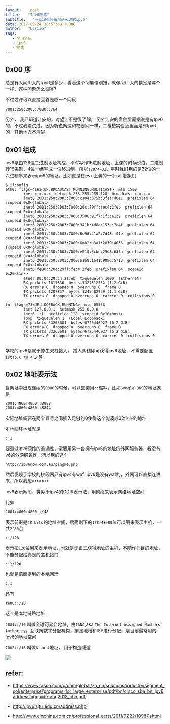 ```yaml
---
layout:    post
title:    "Ipv6随笔"
subtitle:   "一直没有仔细地研究过的ipv6"
data: 2017-09-24 16:57:40 +0800
author:   "Les1ie"
tags:
   - 学习笔记
   - Ipv6 
   - 随笔
---
```


## 0x00 序
总是有人问川大的Ipv6是多少，看着这个问题怪别扭，就像问川大的教室是哪个一样，这种问题怎么回答?


不过或许可以直接回答是哪一个网段
```
2001:250:2003:7000::/64
```

另外， 我只知道江安的，对望江不是很了解， 另外江安的宿舍里面据说是有Ipv6的，不过我没试过，因为听说网速和校园网一样，二基楼实验室里面是有Ipv6的，其他地方不清楚
## 0x01 组成
ipv6是由128位二进制地址构成，平时写作16进制地址，上课的时候说过，二进制转16进制，4位一组写成一位16进制，所以`128/4=32`，平时我们用的是32位的十六进制串来表示ipv6的地址，比如这是在esxi上装的一个kali虚拟机
```
$ ifconfig
eth0: flags=4163<UP,BROADCAST,RUNNING,MULTICAST>  mtu 1500
        inet x.x.x.x  netmask 255.255.255.128  broadcast x.x.x.x
        inet6 2001:250:2003:7000:c104:575b:3faa:d0e1  prefixlen 64  scopeid 0x0<global>
        inet6 2001:250:2003:7000:20c:29ff:fec4:2feb  prefixlen 64  scopeid 0x0<global>
        inet6 2001:250:2003:7000:3506:91f7:1f3:e139  prefixlen 64  scopeid 0x0<global>
        inet6 2001:250:2003:7000:941b:4d8a:153e:7e4f  prefixlen 64  scopeid 0x0<global>
        inet6 2001:250:2003:7000:6c96:41a2:7d48:f0fe  prefixlen 64  scopeid 0x0<global>
        inet6 2001:250:2003:7000:6d82:a3a1:20f9:4036  prefixlen 64  scopeid 0x0<global>
        inet6 2001:250:2003:7000:e910:3cbe:25d8:633a  prefixlen 64  scopeid 0x0<global>
        inet6 2001:250:2003:7000:b1b9:1641:989d:5713  prefixlen 64  scopeid 0x0<global>
        inet6 fe80::20c:29ff:fec4:2feb  prefixlen 64  scopeid 0x20<link>
        ether 00:0c:29:c4:2f:eb  txqueuelen 1000  (Ethernet)
        RX packets 1617636  bytes 1327312552 (1.2 GiB)
        RX errors 0  dropped 0  overruns 0  frame 0
        TX packets 1207857  bytes 1245482959 (1.1 GiB)
        TX errors 0  dropped 0 overruns 0  carrier 0  collisions 0

lo: flags=73<UP,LOOPBACK,RUNNING>  mtu 65536
        inet 127.0.0.1  netmask 255.0.0.0
        inet6 ::1  prefixlen 128  scopeid 0x10<host>
        loop  txqueuelen 1  (Local Loopback)
        RX packets 33265601  bytes 6725446927 (6.2 GiB)
        RX errors 0  dropped 0  overruns 0  frame 0
        TX packets 33265601  bytes 6725446927 (6.2 GiB)
        TX errors 0  dropped 0 overruns 0  carrier 0  collisions 0


```
学校的ipv6是属于原生双栈接入， 插入网线即可获得ipv6地址，不需要配置`istap`, `6 to 4` 之类

## 0x02 地址表示法
当网址中出现连续的`0000`的时候，可以直接用`::`缩写，比如`Google DNS`的地址就是
```
2001:4860:4860::8888
2001:4860:4860::8844
```
实际地址需要在两个冒号之间插入足够的0使得这个能凑成32位长的地址

本地回环地址就是
```
::1
```

要测试ipv6网络的连通性，需要用另一台拥有ipv6的地址的外网服务器，我没有v6的外网服务器，所以用的这个

```text
http://ipv6now.com.au/pingme.php
```

然后发现了学校的校园网只有ipv4有waf, ipv6是没有waf的，外网可以直接连进来，所以我想xxxxxxx

ipv6表示网段，类似于ipv4的CDIR表示法，用前缀来表示网络地址空间

比如
```
2001:4860:4860::/48
```
表示前缀是`48 bits`的地址空间，后面剩下的`128-48=80`位可以用来表示主机，一共`2^80`台
```
::/128
```
表示把`128`位用来表示地址，也就是无正式获得地址的主机，不能作为目的地址，不能分配给真是的主机接口

```
::1/128
```
也就是前面提到的本地回环
```
::1
```

还有
```
fe80::/10
```
这个是本地链路地址



`2001::/16` 叫做全球可聚合地址，由`IANA`,aka `The Internet Assigned Numbers Authority`，互联网数字分配机构，按照地域和ISP进行分配，是目前最常用的Ipv6的地址空间

`2002::/16` 叫做`6 to 4`地址， 用于构造隧道


![](http://oqyjccf1n.bkt.clouddn.com/20170924-163718.png)


## refer:
- https://www.cisco.com/c/dam/global/zh_cn/solutions/industry/segment_sol/enterprise/programs_for_large_enterprise/pdf/bn/cisco_sba_bn_ipv6addressingguide-aug2012_chn.pdf

- http://ipv6.sjtu.edu.cn/address.php
- http://www.clnchina.com.cn/professional_certs/2011/0222/10987.shtml
